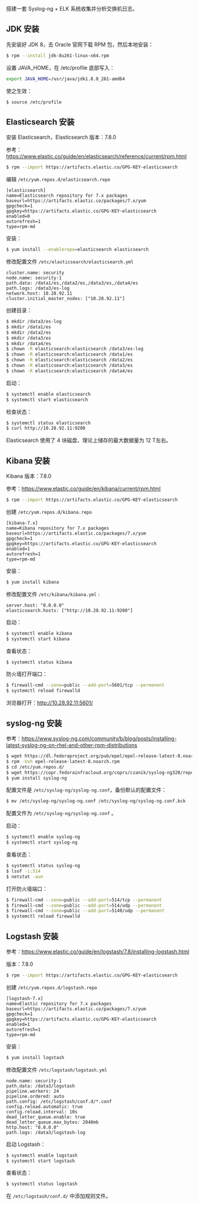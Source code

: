 

搭建一套 Syslog-ng + ELK 系统收集并分析交换机日志。



## JDK 安装

先安装好 JDK 8，去 Oracle 官网下载 RPM 包，然后本地安装：

```bash
$ rpm --install jdk-8u261-linux-x64.rpm
```

设置 JAVA_HOME，在 /etc/profile 底部写入：

```bash
export JAVA_HOME=/usr/java/jdk1.8.0_261-amd64
```

使之生效：

```bash
$ source /etc/profile
```



## Elasticsearch 安装

安装 Elasticsearch，Elasticsearch 版本：7.8.0

参考：https://www.elastic.co/guide/en/elasticsearch/reference/current/rpm.html

```bash
$ rpm --import https://artifacts.elastic.co/GPG-KEY-elasticsearch
```

编辑 `/etc/yum.repos.d/elasticsearch.repo`

```
[elasticsearch]
name=Elasticsearch repository for 7.x packages
baseurl=https://artifacts.elastic.co/packages/7.x/yum
gpgcheck=1
gpgkey=https://artifacts.elastic.co/GPG-KEY-elasticsearch
enabled=0
autorefresh=1
type=rpm-md
```

安装：

````bash
$ yum install --enablerepo=elasticsearch elasticsearch
````

修改配置文件 `/etc/elasticsearch/elasticsearch.yml`

```
cluster.name: security
node.name: security-1
path.data: /data1/es,/data2/es,/data3/es,/data4/es
path.logs: /data3/es-log
network.host: 10.28.92.11
cluster.initial_master_nodes: ["10.28.92.11"]
```

创建目录：

```bash
$ mkdir /data3/es-log
$ mkdir /data1/es
$ mkdir /data2/es
$ mkdir /data3/es
$ mkdir /data4/es
$ chown -R elasticsearch:elasticsearch /data3/es-log
$ chown -R elasticsearch:elasticsearch /data1/es
$ chown -R elasticsearch:elasticsearch /data2/es
$ chown -R elasticsearch:elasticsearch /data3/es
$ chown -R elasticsearch:elasticsearch /data4/es
```

启动：

```bash
$ systemctl enable elasticsearch
$ systemctl start elasticsearch
```

检查状态：

```bash
$ systemctl status elasticsearch
$ curl http://10.28.92.11:9200
```

Elasticsearch 使用了 4 块磁盘，理论上储存的最大数据量为 12 T左右。



## Kibana 安装

Kibana 版本：7.8.0

参考：https://www.elastic.co/guide/en/kibana/current/rpm.html

````bash
$ rpm --import https://artifacts.elastic.co/GPG-KEY-elasticsearch
````

创建 `/etc/yum.repos.d/kibana.repo`

```
[kibana-7.x]
name=Kibana repository for 7.x packages
baseurl=https://artifacts.elastic.co/packages/7.x/yum
gpgcheck=1
gpgkey=https://artifacts.elastic.co/GPG-KEY-elasticsearch
enabled=1
autorefresh=1
type=rpm-md
```

安装：

```bash
$ yum install kibana
```

修改配置文件 `/etc/kibana/kibana.yml` :

```
server.host: "0.0.0.0"
elasticsearch.hosts: ["http://10.28.92.11:9200"]
```

启动：

```bash
$ systemctl enable kibana
$ systemctl start kibana
```

查看状态：

```bash
$ systemctl status kibana
```

防火墙打开端口：

```bash
$ firewall-cmd --zone=public --add-port=5601/tcp --permanent
$ systemctl reload firewalld
```

浏览器打开：http://10.28.92.11:5601/



## syslog-ng 安装

参考：https://www.syslog-ng.com/community/b/blog/posts/installing-latest-syslog-ng-on-rhel-and-other-rpm-distributions

````bash
$ wget https://dl.fedoraproject.org/pub/epel/epel-release-latest-8.noarch.rpm
$ rpm -Uvh epel-release-latest-8.noarch.rpm
$ cd /etc/yum.repos.d/
$ wget https://copr.fedorainfracloud.org/coprs/czanik/syslog-ng328/repo/epel-8/czanik-syslog-ng328-epel-8.repo
$ yum install syslog-ng
````

配置文件是 `/etc/syslog-ng/syslog-ng.conf`，备份默认的配置文件：

```bash
$ mv /etc/syslog-ng/syslog-ng.conf /etc/syslog-ng/syslog-ng.conf.bck
```

配置文件为 `/etc/syslog-ng/syslog-ng.conf` 。

启动：

```bash
$ systemctl enable syslog-ng
$ systemctl start syslog-ng
```

查看状态：

```bash
$ systemctl status syslog-ng
$ lsof -i:514
$ netstat -aun
```

打开防火墙端口：

```bash
$ firewall-cmd --zone=public --add-port=514/tcp --permanent
$ firewall-cmd --zone=public --add-port=514/udp --permanent
$ firewall-cmd --zone=public --add-port=5140/udp --permanent
$ systemctl reload firewalld
```



## Logstash 安装

参考：https://www.elastic.co/guide/en/logstash/7.8/installing-logstash.html

版本：7.8.0

```bash
$ rpm --import https://artifacts.elastic.co/GPG-KEY-elasticsearch
```

创建 `/etc/yum.repos.d/logstash.repo`

```
[logstash-7.x]
name=Elastic repository for 7.x packages
baseurl=https://artifacts.elastic.co/packages/7.x/yum
gpgcheck=1
gpgkey=https://artifacts.elastic.co/GPG-KEY-elasticsearch
enabled=1
autorefresh=1
type=rpm-md
```

安装：

```bash
$ yum install logstash
```

修改配置文件 `/etc/logstash/logstash.yml`

```
node.name: security-1
path.data: /data3/logstash
pipeline.workers: 24
pipeline.ordered: auto
path.config: /etc/logstash/conf.d/*.conf
config.reload.automatic: true
config.reload.interval: 10s
dead_letter_queue.enable: true
dead_letter_queue.max_bytes: 2048mb
http.host: "0.0.0.0"
path.logs: /data3/logstash-log
```

启动 Logstash：

```bash
$ systemctl enable logstash
$ systemctl start logstash
```

查看状态：

```bash
$ systemctl status logstash
```

在 `/etc/logstash/conf.d/` 中添加规则文件。











